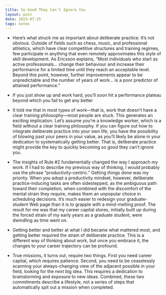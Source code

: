 ```yaml
---
title: So Good They Can't Ignore You
layout: post
date: 2023-07-25
tags: notes
---
```

<ul><li><p class="body"><span>Here’s what struck me as important about deliberate practice: It’s not obvious. Outside of fields such as chess, music, and professional athletics, which have clear competitive structures and training regimes, few participate in anything that even remotely approximates this style of skill development. As Ericsson explains, “Most individuals who start as active professionals… change their behaviour and increase their performance for a limited time until they reach an acceptable level. Beyond this point, however, further improvements appear to be unpredictable and the number of years of work… is a poor predictor of attained performance."</span></p></li><li><p class="body"><span>If you just show up and work hard, you’ll soon hit a performance plateau beyond which you fail to get any better</span></p></li><li><p class="body"><span>It told me that in most types of work—that is, work that doesn’t have a clear training philosophy—most people are stuck. This generates an exciting implication. Let’s assume you’re a knowledge worker, which is a field without a clear training philosophy. If you can figure out how to integrate deliberate practice into your own life, you have the possibility of blowing past your peers in your value, as you’ll likely be alone in your dedication to systematically getting better. That is, deliberate practice might provide the key to quickly becoming so good they can’t ignore you.</span></p></li><li><p class="body"><span>The insights of Rule #2 fundamentally changed the way I approach my work. If I had to describe my previous way of thinking, I would probably use the phrase “productivity-centric.” Getting things done was my priority. When you adopt a productivity mindset, however, deliberate practice-inducing tasks are often sidestepped, as the ambiguous path toward their completion, when combined with the discomfort of the mental strain they require, makes them an unpopular choice in scheduling decisions. It’s much easier to redesign your graduate-student Web page than it is to grapple with a mind-melting proof. The result for me was that my career capital stores, initially built up during the forced strain of my early years as a graduate student, were dwindling as time went on.</span></p></li><li><p class="body"><span>Getting better and better at what I did became what mattered most, and getting better required the strain of deliberate practice. This is a different way of thinking about work, but once you embrace it, the changes to your career trajectory can be profound.</span></p></li><li><p class="body"><span>True missions, it turns out, require two things. First you need career capital, which requires patience. Second, you need to be ceaselessly scanning your always-changing view of the adjacent possible in your field, looking for the next big idea. This requires a dedication to brainstorming and exposure to new ideas. Combined, these two commitments describe a lifestyle, not a series of steps that automatically spit out a mission when completed.</span></p></li></ul>